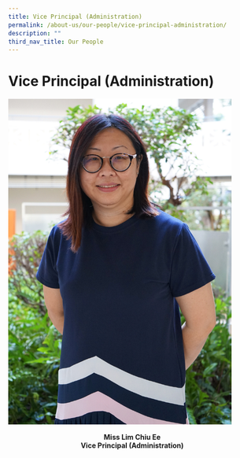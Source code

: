 ```yaml
---
title: Vice Principal (Administration)
permalink: /about-us/our-people/vice-principal-administration/
description: ""
third_nav_title: Our People
---
```

# **Vice Principal (Administration)**
<img src="/images/Miss%20Lim%20Chiu%20Ee.jpg" alt="" style="width:90%">

**<center>Miss Lim Chiu Ee<br>Vice Principal (Administration)</center>**

